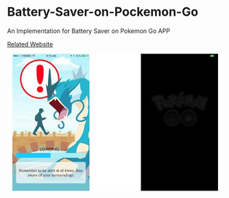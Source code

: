 # Battery-Saver-on-Pockemon-Go
An Implementation for Battery Saver on Pokemon Go APP

[Related Website][Reference]

![image][DEMO]

[Reference]:https://medium.com/the-furnace/pok%C3%A9mon-go-%E7%9A%84-battery-saver-%E7%9C%81%E9%9B%BB%E6%A8%A1%E5%BC%8F-2275370e114b
[DEMO]:https://github.com/JohnnyMilk/Battery-Saver-on-Pockemon-Go/blob/master/Poke%CC%81mon%20Go.jpg
